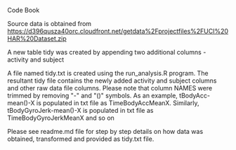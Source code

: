 Code Book

Source data is obtained from https://d396qusza40orc.cloudfront.net/getdata%2Fprojectfiles%2FUCI%20HAR%20Dataset.zip

A new table tidy was created by appending two additional columns - activity and subject

A file named tidy.txt is created using the run_analysis.R program. The resultant tidy file contains the newly added activity and subject columns and other raw data file columns. Please note that column NAMES were trimmed by removing "-" and "()" symbols. As an example, tBodyAcc-mean()-X is populated in txt file as TimeBodyAccMeanX. Similarly, tBodyGyroJerk-mean()-X is populated in txt file as TimeBodyGyroJerkMeanX and so on

Please see readme.md file for step by step details on how data was obtained, transformed and provided as tidy.txt file.

